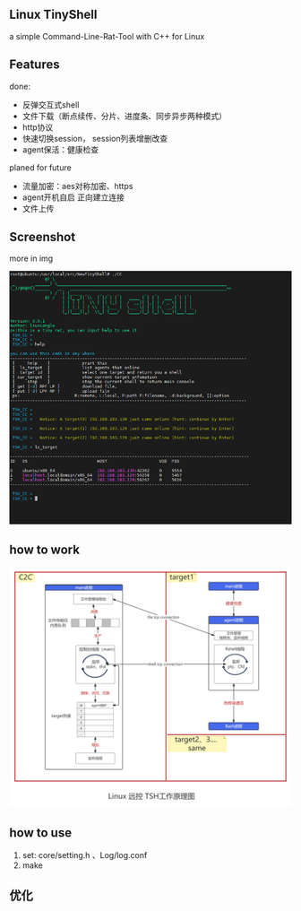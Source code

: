 ## Linux TinyShell

a simple Command-Line-Rat-Tool with C++ for Linux

## Features

done:

* 反弹交互式shell
* 文件下载（断点续传、分片、进度条、同步异步两种模式）
* http协议
* 快速切换session， session列表增删改查
* agent保活：健康检查



planed for future

* 流量加密：aes对称加密、https
* agent开机自启 正向建立连接
* 文件上传



## Screenshot

more in img

![](img/CC控制台1.png)

## how to work

![](img/Linux远控TSH工作原理图1.png)





## how to use

1. set: core/setting.h 、Log/log.conf
2. make

## 优化
